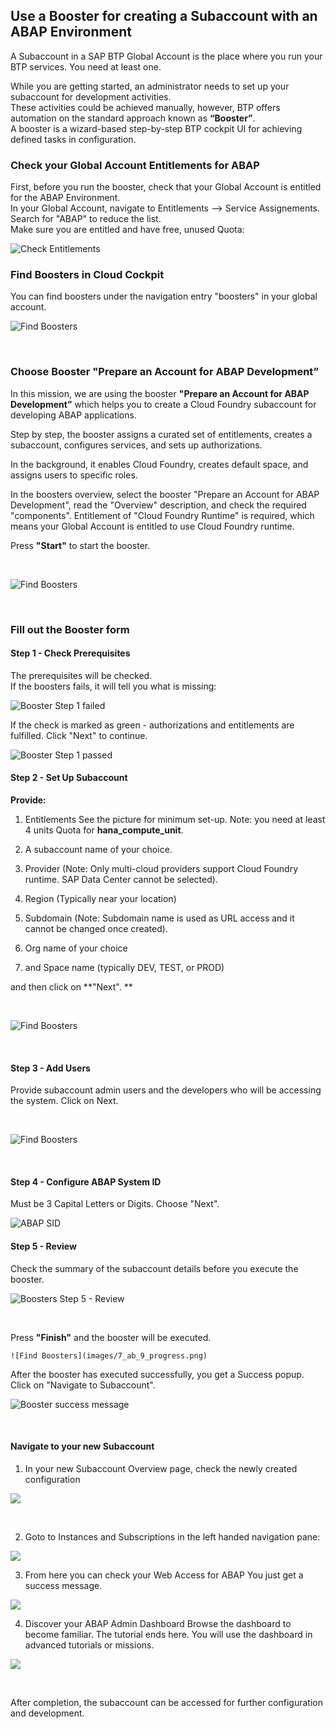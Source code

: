 ## Use a Booster for creating a Subaccount with an ABAP Environment

A Subaccount in a SAP BTP Global Account is the place where you run your BTP services. You need at least one. <br>

While you are getting started, an administrator needs to set up your subaccount for development activities. <br>
These activities could be achieved manually, however, BTP offers automation on the standard approach known as **“Booster”**.  <br>
A booster is a wizard-based step-by-step BTP cockpit UI for achieving defined tasks in configuration. 


### Check your Global Account Entitlements for ABAP

First, before you run the booster, check that your Global Account is entitled for the ABAP Environment. <br>
In your Global Account, navigate to Entitlements --> Service Assignements. <br>
Search for "ABAP" to reduce the list. <br>
Make sure you are entitled and have free, unused Quota:

![Check Entitlements](images/7_ab_0_checkentitlements.png)


### Find Boosters in Cloud Cockpit


You can find boosters under the navigation entry "boosters" in your global account.

![Find Boosters](images/7_ab_1_findbooster.png)

<br>

### Choose Booster "Prepare an Account for ABAP Development”

In this mission, we are using the booster **"Prepare an Account for ABAP Development”** which helps you to create a Cloud Foundry subaccount for developing ABAP applications.

Step by step, the booster assigns a curated set of entitlements, creates a subaccount, configures services, and sets up authorizations. 

In the background, it enables Cloud Foundry, creates default space, and assigns users to specific roles.

In the boosters overview, select the booster "Prepare an Account for ABAP Development", read the "Overview" description, and check the required "components". Entitlement of "Cloud Foundry Runtime" is required, which means your Global Account is entitled to use Cloud Foundry runtime. 

Press **"Start"** to start the booster.

<br>

![Find Boosters](images/7_ab_2_startbooster.png)

<br>

### Fill out the Booster form

#### Step 1 - Check Prerequisites

The prerequisites will be checked.  <br>
If the boosters fails, it will tell you what is missing:

![Booster Step 1 failed](images/7_ab_3_step1_fail.png)

If the check is marked as green - authorizations and entitlements are fulfilled. Click "Next" to continue.

![Booster Step 1 passed](images/7_ab_4_step1_pass.png)


#### Step 2 - Set Up Subaccount

**Provide:**

1. Entitlements
   See the picture for minimum set-up. Note: you need at least 4 units Quota for **hana_compute_unit**.

2. A subaccount name of your choice.
3. Provider (Note: Only multi-cloud providers support Cloud Foundry runtime. SAP Data Center cannot be selected).
4. Region (Typically near your location)
5. Subdomain (Note: Subdomain name is used as URL access and it cannot be changed once created).
6. Org name of your choice
7. and Space name (typically DEV, TEST, or PROD)


and then click on **"Next". **

<br>

![Find Boosters](images/7_ab_5_step2.png)

<br>

#### Step 3 - Add Users

Provide subaccount admin users and the developers who will be accessing the system. Click on Next.

<br>

![Find Boosters](images/7_ab_6_step3.png)

<br>

#### Step 4 - Configure ABAP System ID

Must be 3 Capital Letters or Digits. Choose "Next".

![ABAP SID](images/7_ab_7_step4.png)

#### Step 5 - Review

Check the summary of the subaccount details before you execute the booster.
<br>

![Boosters Step 5 - Review](images/7_ab_8_step5.png)

<br>

Press **"Finish"** and the booster will be executed.

    ![Find Boosters](images/7_ab_9_progress.png)

After the booster has executed successfully, you get a Success popup. <br>
Click on "Navigate to Subaccount".

![Booster success message](images/7_ab_10_done.png)

<br>

#### Navigate to your new Subaccount

1. In your new Subaccount Overview page, check the newly created configuration

![](images/7_ab_11_checksuba.png)

<br>

2. Goto to Instances and Subscriptions in the left handed navigation pane:

![](images/7_ab_12_checkinstance.png)

3. From here you can check your Web Access for ABAP
   You just get a success message. 

![](images/7_abapwa_1.png)

4. Discover your ABAP Admin Dashboard
   Browse the dashboard to become familiar. The tutorial ends here. You will use the dashboard in advanced tutorials or missions.

![](images/7_abapwa_2_dashboard.png)

<br>

After completion, the subaccount can be accessed for further configuration and development.

<br>
